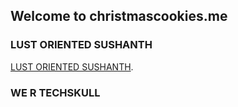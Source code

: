 ## Welcome to christmascookies.me


### LUST ORIENTED SUSHANTH

 [LUST ORIENTED SUSHANTH](http://christmascookies.me/LUST-ORIENTED-SUSHANTH/). 

### WE R TECHSKULL

